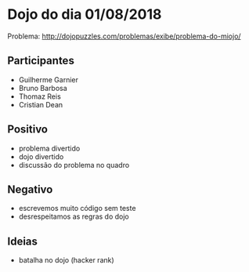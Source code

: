 # Dojo do dia 01/08/2018

Problema: http://dojopuzzles.com/problemas/exibe/problema-do-miojo/

## Participantes

- Guilherme Garnier
- Bruno Barbosa
- Thomaz Reis
- Cristian Dean

## Positivo

- problema divertido
- dojo divertido
- discussão do problema no quadro

## Negativo

- escrevemos muito código sem teste
- desrespeitamos as regras do dojo

## Ideias

- batalha no dojo (hacker rank)